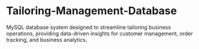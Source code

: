 # Tailoring-Management-Database
MySQL database system designed to streamline tailoring business operations, providing data-driven insights for customer management, order tracking, and business analytics.
